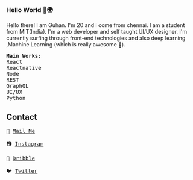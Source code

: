 ### Hello World 👋🌍
Hello there! I am Guhan. I'm 20 and i come from chennai. I am a student from MIT(India). I'm a web developer and self taught UI/UX designer. I'm currently surfing through front-end technologies and also deep learning ,Machine Learning (which is really awesome 👾). 

<pre>
<b>Main Works:</b>
React
Reactnative
Node
REST
GraphQL
UI/UX
Python
</pre>

## Contact
<pre>
📧 <a href="mailto:bkguhan2001@gmail.com">Mail Me</a><br>
📷 <a href="https://www.instagram.com/_mr_knowhere_/">Instagram</a><br>
🧶 <a href="https://dribbble.com/MrKnowhere">Dribble</a><br>
🐦 <a href="">Twitter</a><br>
</pre>




